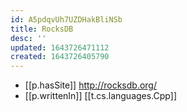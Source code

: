 ```yaml
---
id: A5pdqvUh7UZDHakBliNSb
title: RocksDB
desc: ''
updated: 1643726471112
created: 1643726405790
---
```



- [[p.hasSite]] http://rocksdb.org/
- [[p.writtenIn]] [[t.cs.languages.Cpp]]
